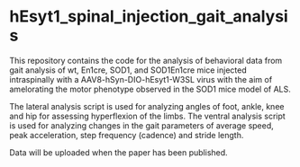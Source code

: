# hEsyt1_spinal_injection_gait_analysis

This repository contains the code for the analysis of behavioral data from gait analysis of wt, En1cre, SOD1, and SOD1En1cre mice injected intraspinally with a AAV8-hSyn-DIO-hEsyt1-W3SL virus with the aim of amelorating the motor phenotype observed in the SOD1 mice model of ALS.

The lateral analysis script is used for analyzing angles of foot, ankle, knee and hip for assessing hyperflexion of the limbs.
The ventral analysis script is used for analyzing changes in the gait parameters of average speed, peak acceleration, step frequency (cadence) and stride length.

Data will be uploaded when the paper has been published.
